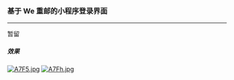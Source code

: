 ### 基于 We 重邮的小程序登录界面

****

暂留

##### 效果



[![A7F5.jpg](https://i.qpix.com/2021/05/31/A7F5.jpg)](https://qpix.com/i/A7F5)
[![A7Fh.jpg](https://i.qpix.com/2021/05/31/A7Fh.jpg)](https://qpix.com/i/A7Fh)
